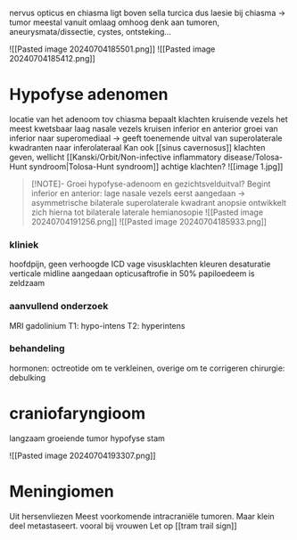 nervus opticus en chiasma ligt boven sella turcica
dus laesie bij chiasma -> tumor meestal vanuit omlaag omhoog
denk aan tumoren, aneurysmata/dissectie, cystes, ontsteking...

![[Pasted image 20240704185501.png]]
![[Pasted image 20240704185412.png]]

# Hypofyse adenomen

locatie van het adenoom tov chiasma bepaalt klachten
kruisende vezels het meest kwetsbaar
laag nasale vezels kruisen inferior en anterior
groei van inferior naar superomediaal -> geeft toenemende uitval van superolaterale kwadranten naar inferolateraal
Kan ook [[sinus cavernosus]] klachten geven, wellicht [[Kanski/Orbit/Non-infective inflammatory disease/Tolosa-Hunt syndroom|Tolosa-Hunt syndroom]] achtige klachten?
![[image 1.jpg]]
> [!NOTE]- Groei hypofyse-adenoom en gezichtsvelduitval?
> Begint inferior en anterior: lage nasale vezels eerst aangedaan -> asymmetrische bilaterale superolaterale kwadrant anopsie 
> ontwikkelt zich hierna tot bilaterale laterale hemianosopie
> ![[Pasted image 20240704191256.png]]
> ![[Pasted image 20240704185933.png]]

### kliniek
hoofdpijn, geen verhoogde ICD
vage visusklachten
kleuren desaturatie verticale midline aangedaan
opticusaftrofie in 50%
papiloedeem is zeldzaam

### aanvullend onderzoek
MRI gadolinium
T1: hypo-intens
T2: hyperintens

### behandeling
hormonen: octreotide om te verkleinen, overige om te corrigeren
chirurgie: debulking

# craniofaryngioom
langzaam groeiende tumor
hypofyse stam


![[Pasted image 20240704193307.png]]

# Meningiomen
Uit hersenvliezen
Meest voorkomende intracraniële tumoren. 
Maar klein deel metastaseert. 
vooral bij vrouwen
Let op [[tram trail sign]]